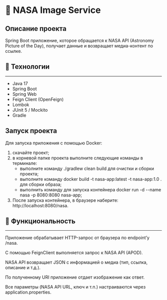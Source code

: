 # 🌌 NASA Image Service
Описание проекта
-------------------------
Spring Boot приложение, которое обращается к NASA API (Astronomy Picture of the Day), получает данные и возвращает медиа-контент по ссылке.

## 🚀 Технологии
-------------------------

- Java 17
- Spring Boot
- Spring Web
- Feign Client (OpenFeign)
- Lombok
- JUnit 5 / Mockito
- Gradle

Запуск проекта
-------------------------
 
 Для запуска приложения с помощью Docker:

1. скачайте проект;
2. в корневой папке проекта выполните следующие команды в терминале:
   - выполните команду ./gradlew clean build для очистки и сборки проекта;
   - выполните команду docker build -t nasa-app:latest -t nasa-app:1.0 . для сборки образа;
   - выполнить команду для запуска контейнера docker run -d --name nasa -p 8080:8080 nasa-app;
3. После запуска контейнера, в браузере наберите: http://localhost:8080/nasa.

## 📌 Функциональность
-------------------------
Приложение обрабатывает HTTP-запрос от браузера по endpoint’у /nasa.

С помощью FeignClient выполняется запрос к NASA API (APOD).

NASA API возвращает JSON с информацией о медиа (тип, ссылка, описание и т.д.).

По полученному URI приложение отдает изображение как ответ.

Все параметры (NASA API URL, ключ и т.п.) настраиваются через application.properties.
